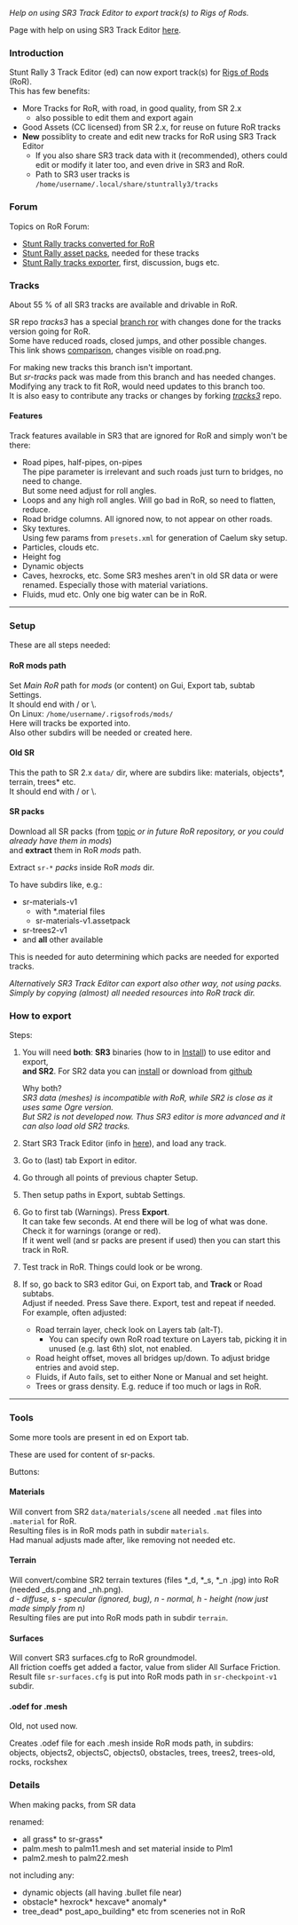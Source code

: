 _Help on using SR3 Track Editor to export track(s) to Rigs of Rods._

Page with help on using SR3 Track Editor [here](Editor.md).

### Introduction

Stunt Rally 3 Track Editor (ed) can now export track(s) for [Rigs of Rods](https://www.rigsofrods.org/) (RoR).  
This has few benefits:
- More Tracks for RoR, with road, in good quality, from SR 2.x
  - also possible to edit them and export again
- Good Assets (CC licensed) from SR 2.x, for reuse on future RoR tracks
- **New** possiblity to create and edit new tracks for RoR using SR3 Track Editor
  - If you also share SR3 track data with it (recommended), others could edit or modify it later too, and even drive in SR3 and RoR.
  - Path to SR3 user tracks is `/home/username/.local/share/stuntrally3/tracks`

### Forum

Topics on RoR Forum:
- [Stunt Rally tracks converted for RoR](https://forum.rigsofrods.org/threads/stunt-rally-tracks-converted-for-ror.4205/)
- [Stunt Rally asset packs](https://forum.rigsofrods.org/threads/stunt-rally-asset-packs.4204/), needed for these tracks
- [Stunt Rally tracks exporter](https://forum.rigsofrods.org/threads/porting-content-stunt-rally-tracks-exporter.4011/), first, discussion, bugs etc.

### Tracks

About 55 % of all SR3 tracks are available and drivable in RoR.

SR repo *tracks3* has a special [branch ror](https://github.com/stuntrally/tracks3/commits/ror) with changes done for the tracks version going for RoR.  
Some have reduced roads, closed jumps, and other possible changes.  
This link shows [comparison](https://github.com/stuntrally/tracks3/compare/main...ror), changes visible on road.png.  

For making new tracks this branch isn't important.  
But *sr-tracks* pack was made from this branch and has needed changes.  
Modifying any track to fit RoR, would need updates to this branch too.  
It is also easy to contribute any tracks or changes by forking [*tracks3*](https://github.com/stuntrally/tracks3/) repo.  

#### Features

Track features available in SR3 that are ignored for RoR and simply won't be there:
- Road pipes, half-pipes, on-pipes  
The pipe parameter is irrelevant and such roads just turn to bridges, no need to change.  
But some need adjust for roll angles.
- Loops and any high roll angles. Will go bad in RoR, so need to flatten, reduce.
- Road bridge columns. All ignored now, to not appear on other roads.
- Sky textures.  
Using few params from `presets.xml` for generation of Caelum sky setup.
- Particles, clouds etc.
- Height fog
- Dynamic objects
- Caves, hexrocks, etc. Some SR3 meshes aren't in old SR data or were renamed. Especially those with material variations.
- Fluids, mud etc. Only one big water can be in RoR.

----
### Setup

These are all steps needed:

#### RoR mods path

Set *Main RoR* path for *mods* (or content) on Gui, Export tab, subtab Settings.  
It should end with / or \\.  
On Linux: `/home/username/.rigsofrods/mods/`  
Here will tracks be exported into.  
Also other subdirs will be needed or created here.

#### Old SR

This the path to SR 2.x `data/` dir, where are subdirs like: materials, objects*, terrain, trees* etc.  
It should end with / or \\.

#### SR packs

Download all SR packs (from [topic](https://github.com/stuntrally/tracks3/compare/main...ror) _or in future RoR repository, or you could already have them in *mods*_)  
and **extract** them in RoR *mods* path.  

Extract `sr-*` *packs* inside RoR *mods* dir.

To have subdirs like, e.g.:
- sr-materials-v1
  - with *.material files
  - sr-materials-v1.assetpack
- sr-trees2-v1
- and **all** other available

This is needed for auto determining which packs are needed for exported tracks.

_Alternatively SR3 Track Editor can export also other way, not using packs._  
_Simply by copying (almost) all needed resources into RoR track dir._


### How to export

Steps:

1. You will need **both**: **SR3** binaries (how to in [Install](Install.md)) to use editor and export,  
 **and SR2**. For SR2 data you can [install](https://github.com/stuntrally/stuntrally/blob/master/docs/install.md) or download from [github](https://github.com/stuntrally/stuntrally/)

    Why both?  
    _SR3 data (meshes) is incompatible with RoR, while SR2 is close as it uses same Ogre version._  
    _But SR2 is not developed now. Thus SR3 editor is more advanced and it can also load old SR2 tracks._

2. Start SR3 Track Editor (info in [here](Running.md)), and load any track.

3. Go to (last) tab Export in editor.

4. Go through all points of previous chapter Setup.  

5. Then setup paths in Export, subtab Settings.

6. Go to first tab (Warnings). Press **Export**.  
   It can take few seconds. At end there will be log of what was done.  
   Check it for warnings (orange or red).  
   If it went well (and sr packs are present if used) then you can start this track in RoR.

7. Test track in RoR. Things could look or be wrong.  

8. If so, go back to SR3 editor Gui, on Export tab, and **Track** or Road subtabs.  
   Adjust if needed. Press Save there. Export, test and repeat if needed.  
   For example, often adjusted:  
   - Road terrain layer, check look on Layers tab (alt-T).
     - You can specify own RoR road texture on Layers tab, picking it in unused (e.g. last 6th) slot, not enabled.
   - Road height offset, moves all bridges up/down. To adjust bridge entries and avoid step.
   - Fluids, if Auto fails, set to either None or Manual and set height.
   - Trees or grass density. E.g. reduce if too much or lags in RoR.


----

### Tools

Some more tools are present in ed on Export tab.

These are used for content of sr-packs.

Buttons:

#### Materials

Will convert from SR2 `data/materials/scene` all needed `.mat` files into `.material` for RoR.  
Resulting files is in RoR mods path in subdir `materials`.  
Had manual adjusts made after, like removing not needed etc.

#### Terrain

Will convert/combine SR2 terrain textures (files *_d, *_s, *_n .jpg) into RoR (needed _ds.png and _nh.png).  
_d - diffuse, s - specular (ignored, bug), n - normal, h - height (now just made simply from n)_  
Resulting files are put into RoR mods path in subdir `terrain`.

#### Surfaces

Will convert SR3 surfaces.cfg to RoR groundmodel.  
All friction coeffs get added a factor, value from slider All Surface Friction.  
Result file `sr-surfaces.cfg` is put into RoR mods path in `sr-checkpoint-v1` subdir.


#### .odef for .mesh

Old, not used now.

Creates .odef file for each .mesh inside RoR mods path, in subdirs:  
objects, objects2, objectsC, objects0, obstacles,	trees, trees2, trees-old, rocks, rockshex


### Details

When making packs, from SR data

renamed:
- all grass* to sr-grass*
- palm.mesh to palm11.mesh and set material inside to Plm1
- palm2.mesh to palm22.mesh

not including any:
- dynamic objects (all having .bullet file near)
- obstacle* hexrock* hexcave* anomaly*
- tree_dead* post_apo_building* etc from sceneries not in RoR
